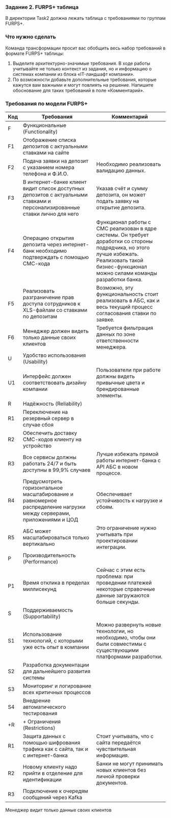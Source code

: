### Задание 2. FURPS+ таблица
В директории Task2 должна лежать таблица с требованиями по группам FURPS+.

### Что нужно сделать
Команда трансформации просит вас обобщить весь набор требований в формате FURPS+ таблицы:
1. Выделите архитектурно-значимые требования. В ходе работы учитывайте не только контекст из задания, но и информацию о системах компании из блока «IT-ландшафт компании».
2. По возможности добавьте дополнительные требования, которые кажутся вам важными и могут повлиять на решение. Напишите обоснование для таких требований в поле «Комментарий».

### Требования по модели FURPS+
| Код | Требования                                                                                                                  | Комментарий                                                                                                                                                                                        |
|-----|-----------------------------------------------------------------------------------------------------------------------------|----------------------------------------------------------------------------------------------------------------------------------------------------------------------------------------------------|
| F   | Функциональные (Functionality)                                                                                              |                                                                                                                                                                                                    |
| F1  | Отображение списка депозитов с актуальными ставками на сайте                                                                |                                                                                                                                                                                                    |
| F2  | Подача заявки на депозит с указанием номера телефона и Ф.И.О.                                                               | Необходимо реализовать валидацию данных.                                                                                                                                                           |
| F3  | В интернет-банке клиент видит список доступных депозитов с актуальными ставками и персонализированные ставки лично для него | Указав счёт и сумму депозита, он может подать заявку на открытие депозита.                                                                                                                         |
| F4  | Операцию открытия депозита через интернет-банк необходимо подтверждать с помощью СМС-кода                                   | Функционал работы с СМС реализован в ядре системы. Он требует доработки со стороны подрядчика, но этого лучше избежать. Реализовать такой бизнес-функционал можно силами команды разработки банка. |
| F5  | Реализовать разграничение прав доступа сотрудников к XLS-файлам со ставками по депозитам                                    | Возможно, эту функциональность стоит реализовать в АБС, как и весь текущий процесс согласования ставки по заявке.                                                                                  |
| F6  | Менеджер должен видеть только данные своих клиентов                                                                         | Требуется фильтрация данных по зоне ответственности менеджера.                                                                                                                                     |
| U   | Удобство использования (Usability)                                                                                          |                                                                                                                                                                                                    |
| U1  | Интерфейс должен соответствовать дизайну компании                                                                           | Пользователи при работе должны видеть привычные цвета и брендированные элементы.                                                                                                                   |
| R   | Надёжность (Reliability)                                                                                                    |                                                                                                                                                                                                    |
| R1  | Переключение на резервный сервер в случае сбоя                                                                              |                                                                                                                                                                                                    |
| R2  | Обеспечить доставку СМС-кодов клиенту на устройство                                                                         |                                                                                                                                                                                                    |
| R3  | Все сервисы должны работать 24/7 и быть доступны в 99,9% случаев                                                            | Лучше избежать прямой работы интернет-банка с API АБС в новом процессе.                                                                                                                            |
| R4  | Предусмотреть горизонтальное масштабирование и равномерное распределение нагрузки между серверами, приложениями и ЦОД       | Обеспечивает устойчивость к нагрузке и сбоям.                                                                                                                                                      |
| R5  | АБС может масштабироваться только вертикально                                                                               | Это ограничение нужно учитывать при проектировании интеграции.                                                                                                                                     |
| P   | Производительность (Performance)                                                                                            |                                                                                                                                                                                                    |
| P1  | Время отклика в пределах миллисекунд                                                                                        | Сейчас с этим есть проблема: при проведении платежей некоторые справочные данные загружаются больше секунды.                                                                                       |
| S   | Поддерживаемость (Supportability)                                                                                           |                                                                                                                                                                                                    |
| S1  | Использование технологий, с которыми уже есть опыт в компании                                                               | Можно развернуть новые технологии, но необходимо, чтобы они были совместимы с существующими платформами разработки.                                                                                |
| S2  | Разработка документации для дальнейшего развития системы                                                                    |                                                                                                                                                                                                    |
| S3  | Мониторинг и логирование всех критичных процессов                                                                           |                                                                                                                                                                                                    |
| S4  | Внедрение автоматического тестирования                                                                                      |                                                                                                                                                                                                    |
| +R  | + Ограничения (Restrictions)                                                                                                |                                                                                                                                                                                                    |
| R1  | Защита данных с помощью шифрования трафика как с сайта, так и с интернет-банка                                              | Стоит учитывать, что с сайта передаётся чувствительная информация.                                                                                                                                 |
| R2  | Новому клиенту надо прийти в отделение для идентификации                                                                    | Банки не могут принимать новых клиентов без личной проверки документов.                                                                                                                            |
| R3  | Подключение к очередям сообщений через Kafka                                                                                |                                                                                                                                                                                                    |

Менеджер видит только данные своих клиентов
